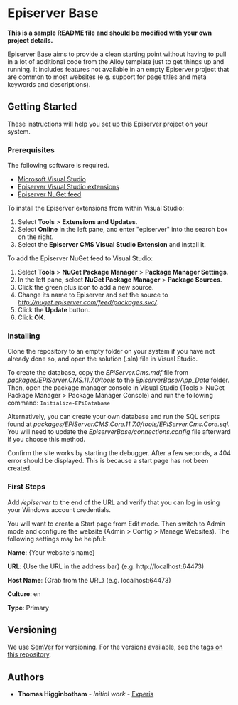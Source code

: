 # Episerver Base

**This is a sample README file and should be modified with your own project details.**

Episerver Base aims to provide a clean starting point without having to pull in a lot of additional code from the Alloy template just to get things up and running. It includes features not available in an empty Episerver project that are common to most websites (e.g. support for page titles and meta keywords and descriptions).

## Getting Started

These instructions will help you set up this Episerver project on your system.

### Prerequisites

The following software is required.

* [Microsoft Visual Studio](http://www.visualstudio.com/)
* [Episerver Visual Studio extensions](https://visualstudiogallery.msdn.microsoft.com/4ad95160-e72f-4355-b53e-0994d2958d3e)
* [Episerver NuGet feed](https://world.episerver.com/documentation/Items/Installation-Instructions/Installing-Episerver-updates/)

To install the Episerver extensions from within Visual Studio:

1. Select **Tools** > **Extensions and Updates**.
1. Select **Online** in the left pane, and enter "episerver" into the search box on the right.
1. Select the **Episerver CMS Visual Studio Extension** and install it.

To add the Episerver NuGet feed to Visual Studio:

1. Select **Tools** > **NuGet Package Manager** > **Package Manager Settings**.
1. In the left pane, select **NuGet Package Manager** > **Package Sources**.
1. Click the green plus icon to add a new source.
1. Change its name to Episerver and set the source to *http://nuget.episerver.com/feed/packages.svc/*.
1. Click the **Update** button.
1. Click **OK**.

### Installing

Clone the repository to an empty folder on your system if you have not already done so, and open the solution (.sln) file in Visual Studio.

To create the database, copy the *EPiServer.Cms.mdf* file from *packages/EPiServer.CMS.11.7.0/tools* to the *EpiserverBase/App_Data* folder. Then, open the package manager console in Visual Studio (Tools > NuGet Package Manager > Package Manager Console) and run the following command: `Initialize-EPiDatabase`

Alternatively, you can create your own database and run the SQL scripts found at *packages/EPiServer.CMS.Core.11.7.0/tools/EPiServer.Cms.Core.sql*. You will need to update the *EpiserverBase/connections.config* file afterward if you choose this method.

Confirm the site works by starting the debugger. After a few seconds, a 404 error should be displayed. This is because a start page has not been created.

### First Steps

Add */episerver* to the end of the URL and verify that you can log in using your Windows account credentials.

You will want to create a Start page from Edit mode. Then switch to Admin mode and configure the website (Admin > Config > Manage Websites). The following settings may be helpful:

**Name**: {Your website's name}

**URL**: {Use the URL in the address bar} (e.g. http://localhost:64473)

**Host Name**: {Grab from the URL} (e.g. localhost:64473)

**Culture**: en

**Type**: Primary

## Versioning

We use [SemVer](http://semver.org/) for versioning. For the versions available, see the [tags on this repository](https://github.com/your/project/tags). 

## Authors

* **Thomas Higginbotham** - *Initial work* - [Experis](https://experisspark.com/author/thigginbotham/)
